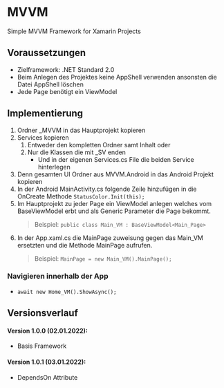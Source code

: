 # MVVM
 Simple MVVM Framework for Xamarin Projects

## Voraussetzungen
- Zielframework: .NET Standard 2.0
- Beim Anlegen des Projektes keine AppShell verwenden ansonsten die Datei AppShell löschen
- Jede Page benötigt ein ViewModel

## Implementierung
1. Ordner _MVVM in das Hauptprojekt kopieren
2. Services kopieren
	1. Entweder den kompletten Ordner samt Inhalt oder
	2. Nur die Klassen die mit _SV enden
        - Und in der eigenen Services.cs File die beiden Service hinterlegen
3. Denn gesamten UI Ordner aus MVVM.Android in das Android Projekt kopieren
4. In der Android MainActivity.cs folgende Zeile hinzufügen in die OnCreate Methode `StatusColor.Init(this);`
5. Im Hauptprojekt zu jeder Page ein ViewModel anlegen welches vom BaseViewModel erbt und als Generic Parameter die Page bekommt. 
   > Beispiel: `public class Main_VM : BaseViewModel<Main_Page>`
6. In der App.xaml.cs die MainPage zuweisung gegen das Main_VM ersetzten und die Methode MainPage aufrufen. 
   > Beispiel: `MainPage = new Main_VM().MainPage();`

### Navigieren innerhalb der App
- `await new Home_VM().ShowAsync();`

## Versionsverlauf
#### Version 1.0.0 (02.01.2022):
- Basis Framework
#### Version 1.0.1 (03.01.2022):
- DependsOn Attribute